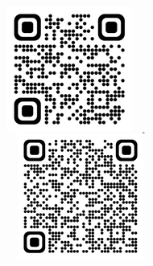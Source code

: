 <p align="center">
  <a href="https://nishantksingh0.github.io" target="_blank">
    <img src="./Images/PortfolioQR.png" alt="Portfolio" width="250" style="margin-right: 20px;" />
  </a>&nbsp;&nbsp;&nbsp;&nbsp;&nbsp;
  <a href="https://drive.google.com/drive/folders/1Iw7zUD1ZVfs0j0oA_iUXxHWQy9jgd9pT?usp=sharing" target="_blank">
    <img src="./Images/ResumeQR.png" alt="Resume" width="250" />
  </a>
</p>
